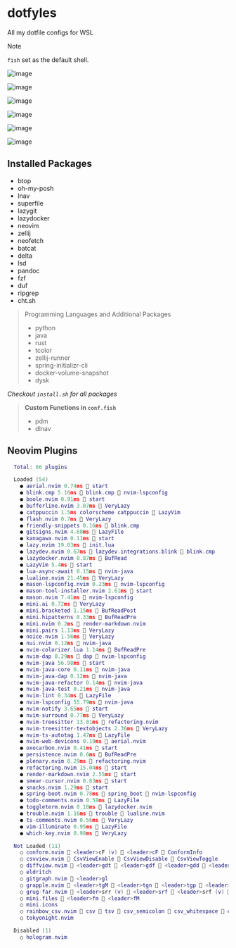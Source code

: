 # dotfyles

All my dotfile configs for WSL

> [!Note]
> `fish` set as the default shell.

![image](https://github.com/user-attachments/assets/8c84b7f0-27db-4ba9-922c-676ad4c32b45)

![image](https://github.com/user-attachments/assets/0ba790b2-c882-4c20-9c3a-2c9b20ab1d69)

![image](https://github.com/user-attachments/assets/a3479b1a-eb5e-4aea-98cd-3a6736b07fdb)

![image](https://github.com/user-attachments/assets/a048593d-7dd2-4c37-861f-645dcfdbc815)

![image](https://github.com/user-attachments/assets/58e812ba-8662-4f78-93a3-85cc1fb2cf98)

![image](https://github.com/user-attachments/assets/9ddf8bae-4447-4474-acef-c0cb9ab8fdd9)

## Installed Packages

- btop
- oh-my-posh
- lnav
- superfile
- lazygit
- lazydocker
- neovim
- zellij
- neofetch
- batcat
- delta
- lsd
- pandoc
- fzf
- duf
- ripgrep
- cht.sh

> Programming Languages and Additional Packages
>
> - python
> - java
> - rust
> - tcolor
> - zellij-runner
> - spring-initializr-cli
> - docker-volume-snapshot
> - dysk

_Checkout `install.sh` for all packages_

> **Custom Functions in `conf.fish`**
>
> - pdm
> - dlnav

## Neovim Plugins

```lua
  Total: 66 plugins

  Loaded (54)
    ● aerial.nvim 0.74ms  start
    ● blink.cmp 5.16ms 󰢱 blink.cmp  nvim-lspconfig
    ● boole.nvim 0.91ms  start
    ● bufferline.nvim 3.07ms  VeryLazy
    ● catppuccin 1.5ms colorscheme catppuccin  LazyVim
    ● flash.nvim 0.7ms  VeryLazy
    ● friendly-snippets 0.16ms  blink.cmp
    ● gitsigns.nvim 4.68ms  LazyFile
    ● kanagawa.nvim 0.11ms  start
    ● lazy.nvim 19.03ms  init.lua
    ● lazydev.nvim 0.67ms 󰢱 lazydev.integrations.blink  blink.cmp
    ● lazydocker.nvim 0.87ms  BufRead
    ● LazyVim 5.4ms  start
    ● lua-async-await 0.15ms  nvim-java
    ● lualine.nvim 21.45ms  VeryLazy
    ● mason-lspconfig.nvim 0.23ms  nvim-lspconfig
    ● mason-tool-installer.nvim 2.61ms  start
    ● mason.nvim 7.41ms  nvim-lspconfig
    ● mini.ai 0.72ms  VeryLazy
    ● mini.bracketed 1.15ms  BufReadPost
    ● mini.hipatterns 0.33ms  BufReadPre
    ● mini.nvim 0.2ms  render-markdown.nvim
    ● mini.pairs 1.13ms  VeryLazy
    ● noice.nvim 1.56ms  VeryLazy
    ● nui.nvim 0.12ms  nvim-java
    ● nvim-colorizer.lua 1.14ms  BufReadPre
    ● nvim-dap 0.29ms 󰢱 dap  nvim-lspconfig
    ● nvim-java 56.98ms  start
    ● nvim-java-core 0.11ms  nvim-java
    ● nvim-java-dap 0.12ms  nvim-java
    ● nvim-java-refactor 0.14ms  nvim-java
    ● nvim-java-test 0.21ms  nvim-java
    ● nvim-lint 0.34ms  LazyFile
    ● nvim-lspconfig 55.79ms  nvim-java
    ● nvim-notify 3.65ms  start
    ● nvim-surround 0.77ms  VeryLazy
    ● nvim-treesitter 13.81ms  refactoring.nvim
    ● nvim-treesitter-textobjects 2.36ms  VeryLazy
    ● nvim-ts-autotag 1.47ms  LazyFile
    ● nvim-web-devicons 0.19ms  aerial.nvim
    ● oxocarbon.nvim 0.41ms  start
    ● persistence.nvim 0.6ms  BufReadPre
    ● plenary.nvim 0.29ms  refactoring.nvim
    ● refactoring.nvim 15.04ms  start
    ● render-markdown.nvim 2.55ms  start
    ● smear-cursor.nvim 0.63ms  start
    ● snacks.nvim 1.29ms  start
    ● spring-boot.nvim 0.78ms 󰢱 spring_boot  nvim-lspconfig
    ● todo-comments.nvim 0.58ms  LazyFile
    ● toggleterm.nvim 0.18ms  lazydocker.nvim
    ● trouble.nvim 1.16ms 󰢱 trouble  lualine.nvim
    ● ts-comments.nvim 0.56ms  VeryLazy
    ● vim-illuminate 0.95ms  LazyFile
    ● which-key.nvim 0.98ms  VeryLazy

  Not Loaded (11)
    ○ conform.nvim  <leader>cF (v)  <leader>cF  ConformInfo
    ○ csvview.nvim  CsvViewEnable  CsvViewDisable  CsvViewToggle
    ○ diffview.nvim  <leader>gdt  <leader>gdf  <leader>gdd  <leader>gdc  DiffviewOpen  DiffviewClose  DiffviewToggleFiles  DiffviewFocusFiles  gitgraph.nvim
    ○ eldritch
    ○ gitgraph.nvim  <leader>gl
    ○ grapple.nvim  <leader>tgM  <leader>tgn  <leader>tgp  <leader>tgm
    ○ grug-far.nvim  <leader>srr (v)  <leader>srf  <leader>srf (v)  <leader>src  <leader>src (v)  <leader>sr  <leader>sr (v)  <leader>srr  GrugFar
    ○ mini.files  <leader>fm  <leader>fM
    ○ mini.icons
    ○ rainbow_csv.nvim  csv  tsv  csv_semicolon  csv_whitespace  csv_pipe  rfc_csv  rfc_semicolon  RainbowMultiDelim  RainbowDelim  RainbowDelimSimple  RainbowDelimQuoted
    ○ tokyonight.nvim

  Disabled (1)
    ○ hologram.nvim
```
